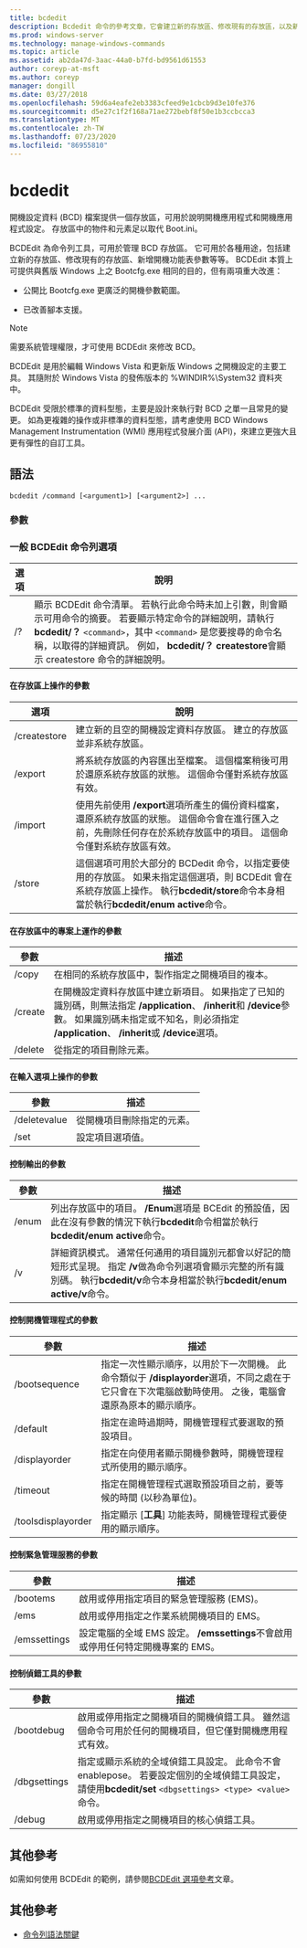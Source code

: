 ```yaml
---
title: bcdedit
description: Bcdedit 命令的參考文章，它會建立新的存放區、修改現有的存放區，以及新增開機功能表參數。
ms.prod: windows-server
ms.technology: manage-windows-commands
ms.topic: article
ms.assetid: ab2da47d-3aac-44a0-b7fd-bd9561d61553
author: coreyp-at-msft
ms.author: coreyp
manager: dongill
ms.date: 03/27/2018
ms.openlocfilehash: 59d6a4eafe2eb3383cfeed9e1cbcb9d3e10fe376
ms.sourcegitcommit: d5e27c1f2f168a71ae272bebf8f50e1b3ccbcca3
ms.translationtype: MT
ms.contentlocale: zh-TW
ms.lasthandoff: 07/23/2020
ms.locfileid: "86955810"
---
```

# <a name="bcdedit"></a>bcdedit

開機設定資料 (BCD) 檔案提供一個存放區，可用於說明開機應用程式和開機應用程式設定。 存放區中的物件和元素足以取代 Boot.ini。

BCDEdit 為命令列工具，可用於管理 BCD 存放區。 它可用於各種用途，包括建立新的存放區、修改現有的存放區、新增開機功能表參數等等。 BCDEdit 本質上可提供與舊版 Windows 上之 Bootcfg.exe 相同的目的，但有兩項重大改進：

- 公開比 Bootcfg.exe 更廣泛的開機參數範圍。

- 已改善腳本支援。

> [!NOTE]
> 需要系統管理權限，才可使用 BCDEdit 來修改 BCD。

BCDEdit 是用於編輯 Windows Vista 和更新版 Windows 之開機設定的主要工具。 其隨附於 Windows Vista 的發佈版本的 %WINDIR%\System32 資料夾中。

BCDEdit 受限於標準的資料型態，主要是設計來執行對 BCD 之單一且常見的變更。 如為更複雜的操作或非標準的資料型態，請考慮使用 BCD Windows Management Instrumentation (WMI) 應用程式發展介面 (API)，來建立更強大且更有彈性的自訂工具。

## <a name="syntax"></a>語法

```
bcdedit /command [<argument1>] [<argument2>] ...
```

### <a name="parameters"></a>參數

### <a name="general-bcdedit-command-line-options"></a>一般 BCDEdit 命令列選項

| 選項 | 說明 |
| ------ | ----------- |
| /? | 顯示 BCDEdit 命令清單。 若執行此命令時未加上引數，則會顯示可用命令的摘要。 若要顯示特定命令的詳細說明，請執行**bcdedit/？** `<command>`，其中 `<command>` 是您要搜尋的命令名稱，以取得的詳細資訊。 例如， **bcdedit/？ createstore**會顯示 createstore 命令的詳細說明。 |

#### <a name="parameters-that-operate-on-a-store"></a>在存放區上操作的參數

| 選項 | 說明 |
| ------ | ----------- |
| /createstore | 建立新的且空的開機設定資料存放區。 建立的存放區並非系統存放區。 |
| /export | 將系統存放區的內容匯出至檔案。 這個檔案稍後可用於還原系統存放區的狀態。 這個命令僅對系統存放區有效。 |
| /import | 使用先前使用 **/export**選項所產生的備份資料檔案，還原系統存放區的狀態。 這個命令會在進行匯入之前，先刪除任何存在於系統存放區中的項目。 這個命令僅對系統存放區有效。 |
| /store | 這個選項可用於大部分的 BCDedit 命令，以指定要使用的存放區。 如果未指定這個選項，則 BCDEdit 會在系統存放區上操作。 執行**bcdedit/store**命令本身相當於執行**bcdedit/enum active**命令。 |

#### <a name="parameters-that-operate-on-entries-in-a-store"></a>在存放區中的專案上運作的參數

| 參數 | 描述 |
| ------ | ----------- |
| /copy | 在相同的系統存放區中，製作指定之開機項目的複本。 |
| /create | 在開機設定資料存放區中建立新項目。 如果指定了已知的識別碼，則無法指定 **/application**、 **/inherit**和 **/device**參數。 如果識別碼未指定或不知名，則必須指定 **/application**、 **/inherit**或 **/device**選項。 |
| /delete | 從指定的項目刪除元素。 |

#### <a name="parameters-that-operate-on-entry-options"></a>在輸入選項上操作的參數

| 參數 | 描述 |
| ------ | ----------- |
| /deletevalue | 從開機項目刪除指定的元素。 |
| /set | 設定項目選項值。 |

#### <a name="parameters-that-control-output"></a>控制輸出的參數

| 參數 | 描述 |
| ------ | ----------- |
| /enum | 列出存放區中的項目。 **/Enum**選項是 BCEdit 的預設值，因此在沒有參數的情況下執行**bcdedit**命令相當於執行**bcdedit/enum active**命令。 |
| /v | 詳細資訊模式。 通常任何通用的項目識別元都會以好記的簡短形式呈現。 指定 **/v**做為命令列選項會顯示完整的所有識別碼。 執行**bcdedit/v**命令本身相當於執行**bcdedit/enum active/v**命令。 |

#### <a name="parameters-that-control-the-boot-manager"></a>控制開機管理程式的參數

| 參數 | 描述 |
| ------ | ----------- |
| /bootsequence | 指定一次性顯示順序，以用於下一次開機。 此命令類似于 **/displayorder**選項，不同之處在于它只會在下次電腦啟動時使用。 之後，電腦會還原為原本的顯示順序。 |
| /default | 指定在逾時過期時，開機管理程式要選取的預設項目。 |
| /displayorder | 指定在向使用者顯示開機參數時，開機管理程式所使用的顯示順序。 |
| /timeout | 指定在開機管理程式選取預設項目之前，要等候的時間 (以秒為單位)。 |
| /toolsdisplayorder | 指定顯示 [**工具**] 功能表時，開機管理程式要使用的顯示順序。 |

#### <a name="parameters-that-control-emergency-management-services"></a>控制緊急管理服務的參數

| 參數 | 描述 |
| ------ | ----------- |
| /bootems | 啟用或停用指定項目的緊急管理服務 (EMS)。 |
| /ems | 啟用或停用指定之作業系統開機項目的 EMS。 |
| /emssettings | 設定電腦的全域 EMS 設定。 **/emssettings**不會啟用或停用任何特定開機專案的 EMS。 |

#### <a name="parameters-that-control-debugging"></a>控制偵錯工具的參數

| 參數 | 描述 |
| ------ | ----------- |
| /bootdebug | 啟用或停用指定之開機項目的開機偵錯工具。 雖然這個命令可用於任何的開機項目，但它僅對開機應用程式有效。 |
| /dbgsettings | 指定或顯示系統的全域偵錯工具設定。 此命令不會 enablepose。 若要設定個別的全域偵錯工具設定，請使用**bcdedit/set** `<dbgsettings> <type> <value>` 命令。 |
| /debug | 啟用或停用指定之開機項目的核心偵錯工具。 |

## <a name="additional-references"></a>其他參考

如需如何使用 BCDEdit 的範例，請參閱[BCDEdit 選項參考](/windows-hardware/drivers/devtest/bcd-boot-options-reference)文章。

## <a name="additional-references"></a>其他參考

- [命令列語法關鍵](command-line-syntax-key.md)
